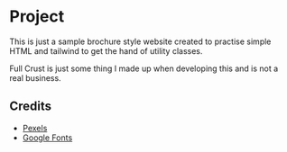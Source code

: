 # Project

This is just a sample brochure style website created to practise simple HTML and tailwind to get the hand of utility classes.

Full Crust is just some thing I made up when developing this and is not a real business.

## Credits

- [Pexels](https://www.pexels.com/)
- [Google Fonts](https://fonts.google.com/)
